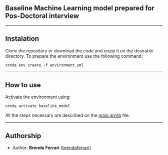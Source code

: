 ## **Baseline Machine Learning model prepared for Pos-Doctoral interview**

---
## Instalation

Clone the repository or download the code and unzip it on the desirable directory. To prepare the environment use the following command:

```
conda env create -f environment.yml
``` 

---
## How to use

Activate the environment using:

```
conda activate baseline_model
```

All the steps necessary are described on the [main.ipynb](main.ipynb) file.

---
## Authorship

* Author: **Brenda Ferrari** ([brendaferrari](https://github.com/brendaferrari))
